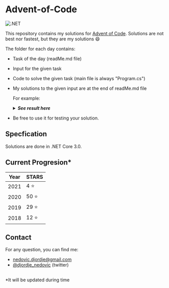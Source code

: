 # Advent-of-Code

![.NET](https://github.com/DjolenceTipic/Advent-of-Code/workflows/.NET/badge.svg?branch=main)

This repository contains my solutions for [Advent of Code](https://adventofcode.com/). 
Solutions are not best nor fastest, but they are my solutions :smile:

The folder for each day contains:

- Task of the day (readMe.md file)
- Input for the given task
- Code to solve the given task (main file is always "Program.cs")
- My solutions to the given input are at the end of readMe.md file

	For example:

	<details>
	  <summary><strong><em>See result here</em></strong></summary>
		Your puzzle answer was <strong><em>133</em></strong>.
	</details>

 - Be free to use it for testing your solution.

## Specfication
Solutions are done in .NET Core 3.0.

## Current Progresion*

| Year | STARS |
 ------------- | ------------- |
 2021 | 4 :star:|
 2020 | 50 :star:|
 2019 | 29 :star:|
 2018 | 12 :star:|

## Contact
For any question, you can find me:
- nedovic.djordje@gmail.com
- [@djordje_nedovic](https://twitter.com/djordje_nedovic) (twitter)

##
*It will be updated during time
